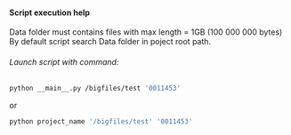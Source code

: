 #### Script execution help
Data folder must contains files with max length = 1GB (100 000 000 bytes)
By default script search Data folder in poject root path.

###### Launch script with command:
```bash
python __main__.py /bigfiles/test '0011453'
```
or
```bash
python project_name '/bigfiles/test' '0011453'
```
